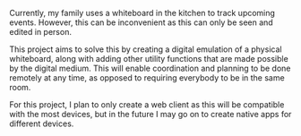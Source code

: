 Currently, my family uses a whiteboard in the kitchen to track upcoming events. However, this can be inconvenient as this can only be seen and edited in person.

This project aims to solve this by creating a digital emulation of a physical whiteboard, along with adding other utility functions that are made possible by the digital medium. This will enable coordination and planning to be done remotely at any time, as opposed to requiring everybody to be in the same room.

For this project, I plan to only create a web client as this will be compatible with the most devices, but in the future I may go on to create native apps for different devices.
